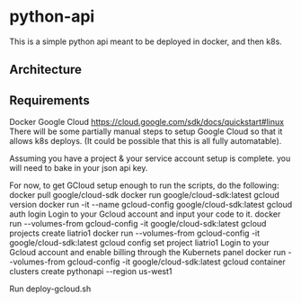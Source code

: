 # python-api
This is a simple python api meant to be deployed in docker, and then k8s.

## Architecture

## Requirements
Docker
Google Cloud https://cloud.google.com/sdk/docs/quickstart#linux
There will be some partially manual steps to setup Google Cloud so that it allows k8s deploys.
(It could be possible that this is all fully automatable).

Assuming you have a project & your service account setup is complete.
you will need to bake in your json api key.

For now, to get GCloud setup enough to run the scripts, do the following:
docker pull google/cloud-sdk
docker run google/cloud-sdk:latest gcloud version
docker run -it --name gcloud-config google/cloud-sdk:latest gcloud auth login
Login to your Gcloud account and input your code to it.
docker run --volumes-from gcloud-config -it google/cloud-sdk:latest gcloud projects create liatrio1
docker run --volumes-from gcloud-config -it google/cloud-sdk:latest gcloud config set project liatrio1
Login to your Gcloud account and enable billing through the Kubernets panel
docker run --volumes-from gcloud-config -it google/cloud-sdk:latest gcloud container clusters create pythonapi --region us-west1

Run deploy-gcloud.sh